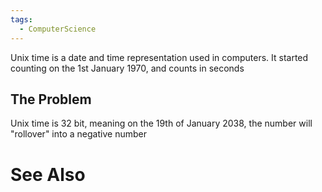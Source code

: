 ```yaml
---
tags:
  - ComputerScience
---
```

Unix time is a date and time representation used in computers.
It started counting on the 1st January 1970, and counts in seconds

## The Problem
Unix time is 32 bit, meaning on the 19th of January 2038, the number will "rollover" into a negative number

# See Also
